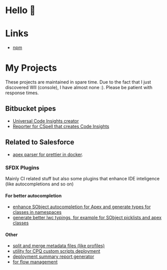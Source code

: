 # Hello 👋


# Links

- [npm](https://www.npmjs.com/~ziemniakoss)

# My Projects

These projects are maintained in spare time.
Due to the fact that I just discovered WII (console), I have almost none :).
Please be patient with response times.

## Bitbucket pipes

- [Universal Code Insights creator](https://bitbucket.org/Ziemniakoss/code-insights-report-creator)
- [Reporter for CSpell that creates Code Insights](https://github.com/Ziemniakoss/cspell-bitbucket-code-insights-reporter)

## Related to Salesforce

- [apex parser for prettier in docker](https://github.com/Ziemniakoss/prettier-apex-server-in-docker).


### SFDX Plugins

Mainly CI related stuff but also some plugins that enhance IDE inteligence (like autocompletions and so on) 

#### For better autocompletion

- [enhance SObject autocompletion for Apex and generate types for classes in namespaces](https://github.com/Ziemniakoss/apex-typings-generator)
- [generate better lwc typings, for example for SObject picklists and apex classes](https://github.com/Ziemniakoss/lwc-typings-generator)

#### Other

- [split and merge metadata files (like profiles)](https://github.com/Ziemniakoss/sfdx-metadata-splitter)
- [utility for CPQ custom scripts deployment](https://github.com/Ziemniakoss/sfdx-cpq-scripts-deployment)
- [deployment summary report generator](https://github.com/Ziemniakoss/sfdx-ci-summary-creator)
- [for flow management](https://www.npmjs.com/package/@ziemniakoss/sf-flow-management-plugin)
